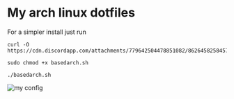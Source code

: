 # My arch linux dotfiles
For a simpler install just run
```
curl -O https://cdn.discordapp.com/attachments/779642504478851082/862645825845723166/basedarch.sh
```
```
sudo chmod +x basedarch.sh
```
```
./basedarch.sh
```
![my config](https://i.imgur.com/7u3u4l9.jpg)
